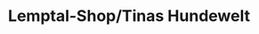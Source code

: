 ---
title: "Lemptal-Shop/Tinas Hundewelt"
url: /hohenahr/lemptal-shop-tinas-hundewelt/
shop: Supermarkt
---
